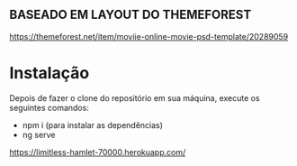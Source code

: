 ## BASEADO EM LAYOUT DO THEMEFOREST
https://themeforest.net/item/moviie-online-movie-psd-template/20289059

# Instalação
Depois de fazer o clone do repositório em sua máquina, execute os seguintes comandos:

- npm i (para instalar as dependências)
- ng serve

https://limitless-hamlet-70000.herokuapp.com/

